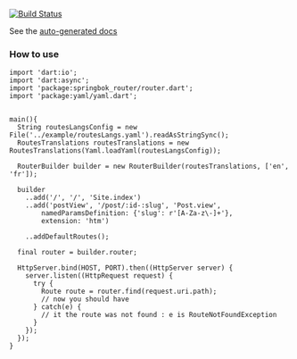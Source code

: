 [![Build Status](https://drone.io/github.com/christophehurpeau/dart-springbok_router/status.png)](https://drone.io/github.com/christophehurpeau/dart-springbok_router/latest)

See the [auto-generated docs](http://christophehurpeau.github.io/dart-springbok_router/docs/router.html)

### How to use


```
import 'dart:io';
import 'dart:async';
import 'package:springbok_router/router.dart';
import 'package:yaml/yaml.dart';


main(){
  String routesLangsConfig = new File('../example/routesLangs.yaml').readAsStringSync();
  RoutesTranslations routesTranslations = new RoutesTranslations(Yaml.loadYaml(routesLangsConfig));
  
  RouterBuilder builder = new RouterBuilder(routesTranslations, ['en', 'fr']);
  
  builder
    ..add('/', '/', 'Site.index')
    ..add('postView', '/post/:id-:slug', 'Post.view',
        namedParamsDefinition: {'slug': r'[A-Za-z\-]+'},
        extension: 'htm')

    ..addDefaultRoutes();
  
  final router = builder.router;
    
  HttpServer.bind(HOST, PORT).then((HttpServer server) {
    server.listen((HttpRequest request) {
      try {
        Route route = router.find(request.uri.path);
        // now you should have
      } catch(e) {
        // it the route was not found : e is RouteNotFoundException
      }
    });
  });
}
```